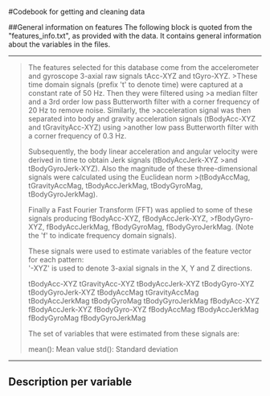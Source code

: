 #Codebook for getting and cleaning data

##General information on features
The following block is quoted from the "features_info.txt", as provided with the data. It contains general information about the variables in the files.

---
>The features selected for this database come from the accelerometer and gyroscope 3-axial raw signals tAcc-XYZ and tGyro-XYZ. >These time domain signals (prefix 't' to denote time) were captured at a constant rate of 50 Hz. Then they were filtered using >a median filter and a 3rd order low pass Butterworth filter with a corner frequency of 20 Hz to remove noise. Similarly, the >acceleration signal was then separated into body and gravity acceleration signals (tBodyAcc-XYZ and tGravityAcc-XYZ) using >another low pass Butterworth filter with a corner frequency of 0.3 Hz. 
>
>Subsequently, the body linear acceleration and angular velocity were derived in time to obtain Jerk signals (tBodyAccJerk-XYZ >and tBodyGyroJerk-XYZ). Also the magnitude of these three-dimensional signals were calculated using the Euclidean norm >(tBodyAccMag, tGravityAccMag, tBodyAccJerkMag, tBodyGyroMag, tBodyGyroJerkMag). 
>
>Finally a Fast Fourier Transform (FFT) was applied to some of these signals producing fBodyAcc-XYZ, fBodyAccJerk-XYZ, >fBodyGyro-XYZ, fBodyAccJerkMag, fBodyGyroMag, fBodyGyroJerkMag. (Note the 'f' to indicate frequency domain signals). 
>
>These signals were used to estimate variables of the feature vector for each pattern:  
>'-XYZ' is used to denote 3-axial signals in the X, Y and Z directions.
>
>tBodyAcc-XYZ
>tGravityAcc-XYZ
>tBodyAccJerk-XYZ
>tBodyGyro-XYZ
>tBodyGyroJerk-XYZ
>tBodyAccMag
>tGravityAccMag
>tBodyAccJerkMag
>tBodyGyroMag
>tBodyGyroJerkMag
>fBodyAcc-XYZ
>fBodyAccJerk-XYZ
>fBodyGyro-XYZ
>fBodyAccMag
>fBodyAccJerkMag
>fBodyGyroMag
>fBodyGyroJerkMag
>
>The set of variables that were estimated from these signals are: 
>
>mean(): Mean value
>std(): Standard deviation

---


## Description per variable
